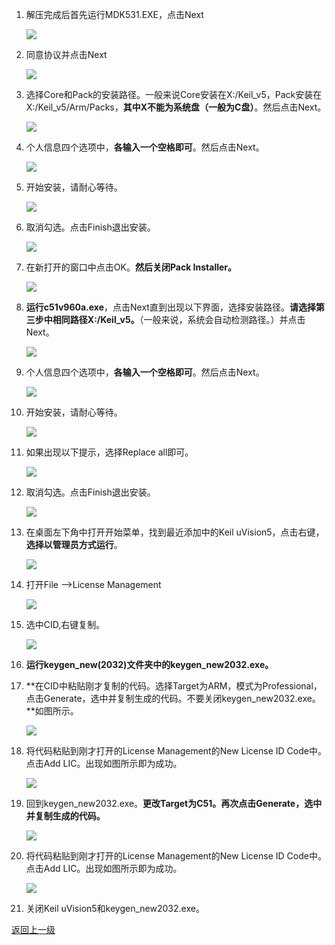  1. 解压完成后首先运行MDK531.EXE，点击Next

    ![](data/img/KeiluVision5_Installation_Guide_01.png)

2. 同意协议并点击Next

    ![](data/img/KeiluVision5_Installation_Guide_02.png)

3. 选择Core和Pack的安装路径。一般来说Core安装在X:/Keil_v5，Pack安装在X:/Keil_v5/Arm/Packs，**其中X不能为系统盘（一般为C盘）**。然后点击Next。

    ![](data/img/KeiluVision5_Installation_Guide_03.png)

4. 个人信息四个选项中，**各输入一个空格即可**。然后点击Next。

    ![](data/img/KeiluVision5_Installation_Guide_04.png)

5. 开始安装，请耐心等待。

    ![](data/img/KeiluVision5_Installation_Guide_05.png)
	
6. 取消勾选。点击Finish退出安装。

    ![](data/img/KeiluVision5_Installation_Guide_06.png)
	
 7. 在新打开的窗口中点击OK。**然后关闭Pack Installer。**

    ![](data/img/KeiluVision5_Installation_Guide_07.png)

 8. **运行c51v960a.exe**，点击Next直到出现以下界面，选择安装路径。**请选择第三步中相同路径X:/Keil_v5。**（一般来说，系统会自动检测路径。）并点击Next。

    ![](data/img/KeiluVision5_Installation_Guide_08.png)

 9. 个人信息四个选项中，**各输入一个空格即可**。然后点击Next。

    ![](data/img/KeiluVision5_Installation_Guide_09.png)

 10. 开始安装，请耐心等待。

     ![](data/img/KeiluVision5_Installation_Guide_10.png)

 11. 如果出现以下提示，选择Replace all即可。

     ![](data/img/KeiluVision5_Installation_Guide_11.png)

 12. 取消勾选。点击Finish退出安装。

     ![](data/img/KeiluVision5_Installation_Guide_12.png)

 13. 在桌面左下角中打开开始菜单，找到最近添加中的Keil uVision5，点击右键，**选择以管理员方式运行**。

     ![](data/img/KeiluVision5_Installation_Guide_13.png)

 14. 打开File -->License Management

     ![](data/img/KeiluVision5_Installation_Guide_14.png)

 15. 选中CID,右键复制。

     ![](data/img/KeiluVision5_Installation_Guide_15.png)

 16. **运行keygen_new(2032)文件夹中的keygen_new2032.exe。**

 17. **在CID中粘贴刚才复制的代码。选择Target为ARM，模式为Professional，点击Generate，选中并复制生成的代码。不要关闭keygen_new2032.exe。**如图所示。

     ![](data/img/KeiluVision5_Installation_Guide_16.png)

 18. 将代码粘贴到刚才打开的License Management的New License ID Code中。点击Add LIC。出现如图所示即为成功。

     ![](data/img/KeiluVision5_Installation_Guide_17.png)

 19. 回到keygen_new2032.exe。**更改Target为C51。再次点击Generate，选中并复制生成的代码。**

     ![](data/img/KeiluVision5_Installation_Guide_18.png)

 20. 将代码粘贴到刚才打开的License Management的New License ID Code中。点击Add LIC。出现如图所示即为成功。

     ![](data/img/KeiluVision5_Installation_Guide_19.png)

 21. 关闭Keil uVision5和keygen_new2032.exe。

[返回上一级](README.md)
